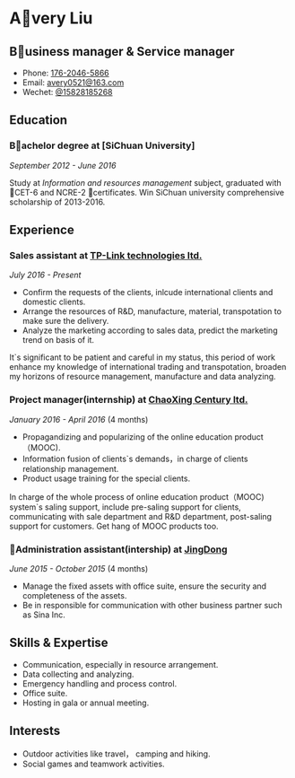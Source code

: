Avery Liu
=============

Business manager & Service manager
-----------------------

- Phone: [176-2046-5866](tel://176-2046-5866)
- Email: <avery0521@163.com>
- Wechet: [@15828185268](wechat:15868285268)


Education
-------

### **Bachelor degree** at [SiChuan University]

*September 2012 - June 2016*

Study at *Information and resources management* subject, graduated with CET-6 and NCRE-2 certificates.
Win SiChuan university comprehensive scholarship of 2013-2016.


Experience
----------

### **Sales assistant** at [TP-Link technologies ltd.](http://tp-link.com)

*July 2016 - Present*

* Confirm the requests of the clients, inlcude international clients and domestic clients.
* Arrange the resources of R&D, manufacture, material, transpotation to make sure the delivery.
* Analyze the marketing according to sales data, predict the marketing trend on basis of it.

It`s significant to be patient and careful in my status, this period of work enhance my knowledge of international trading and transpotation, broaden my horizons of resource management, manufacture and data analyzing.

### **Project manager(internship)** at [ChaoXing Century ltd.](http://mooc.chaoxing.com/)

*January 2016 - April 2016* (4 months)

* Propagandizing and popularizing of the online education product（MOOC).
* Information fusion of clients`s demands，in charge of clients relationship management.
* Product usage training for the special clients.

In charge of the whole process of online education product（MOOC) system`s saling support, include pre-saling support for clients, communicating with sale department and R&D department, post-saling support for customers.
Get hang of MOOC products too.


### **Administration assistant(intership)** at [JingDong](http://jr.jd.com/)

*June 2015 - October 2015* (4 months)

* Manage the fixed assets with office suite, ensure the security and completeness of the assets.
* Be in responsible for communication with other business partner such as Sina Inc.


Skills & Expertise
------------------

* Communication, especially in resource arrangement.
* Data collecting and analyzing.
* Emergency handling and process control.
* Office suite.
* Hosting in gala or annual meeting.

Interests
---------

- Outdoor activities like travel， camping and hiking.
- Social games and teamwork activities.

